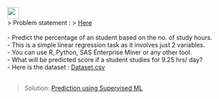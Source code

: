 <img height="27" src="https://img.shields.io/badge/Prediction using Supervised ML -Level  Beginner-green.svg?&style=for-the-badge&logo=TheSparksFoundation&logoColor=red" />
<br> 
> Problem statement : 
> <a href=https://github.com/demaria11/Spark_Projects/tree/main/Prediction%20using%20Supervised%20ML>Here</a><br><br>
- Predict the percentage of an student based on the no. of study hours. <br>
- This is a simple linear regression task as it involves just 2 variables.<br>
- You can use R, Python, SAS Enterprise Miner or any other tool.<br>
- What will be predicted score if a student studies for 9.25 hrs/ day? <br>
- Here is the dataset :
<a href="https://github.com/demaria11/Spark_Projects/blob/main/Prediction%20using%20Decision%20Tree%20Algorithm/Iris27%20.csv">Dataset.csv</a><br><br>

> Solution:
<a href="https://github.com/demaria11/Spark_Projects/blob/main/Prediction%20using%20Decision%20Tree%20Algorithm/Decision__Tree_(iris_dataset).ipynb"> Prediction using Supervised ML</a>
